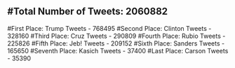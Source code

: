 #Total Number of Tweets: 2060882 
---
#First Place: Trump Tweets - 768495
#Second Place: Clinton Tweets - 328160
#Third Place: Cruz Tweets - 290809
#Fourth Place: Rubio Tweets - 225826
#Fifth Place: Jeb! Tweets - 209152
#Sixth Place: Sanders Tweets - 165650
#Seventh Place: Kasich Tweets - 37400
#Last Place: Carson Tweets - 35390
